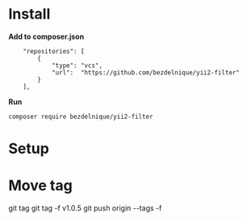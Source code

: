 # Install
**Add to composer.json**
```
    "repositories": [
        {
            "type": "vcs",
            "url":  "https://github.com/bezdelnique/yii2-filter"
        }
    ],
```

**Run**
```
composer require bezdelnique/yii2-filter
```


# Setup


# Move tag
git tag
git tag -f v1.0.5
git push origin --tags -f
